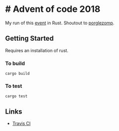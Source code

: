# # Advent of code 2018

My run of this [event](https://adventofcode.com/2018) in Rust. 
Shoutout to [porglezomp](https://gist.github.com/PurpleBooth/109311bb0361f32d87a2).

## Getting Started

Requires an installation of rust.

### To build
```
cargo build
```

### To test
```
cargo test
```

## Links

* [Travis CI](https://travis-ci.org/Darkdoughnut/advent_of_code_2018)

